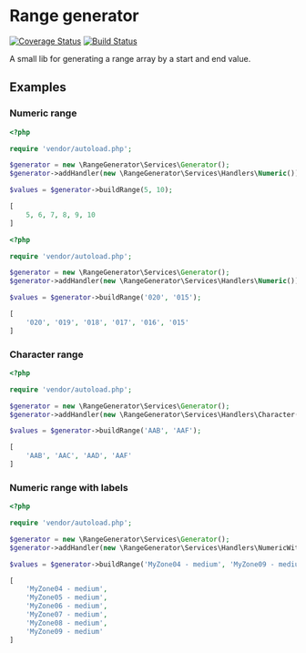 # Range generator

[![Coverage Status](https://coveralls.io/repos/github/ptopczewski/range-generator/badge.svg?branch=master)](https://coveralls.io/github/ptopczewski/range-generator?branch=master)
[![Build Status](https://travis-ci.org/ptopczewski/range-generator.svg?branch=master)](https://travis-ci.org/ptopczewski/range-generator)

A small lib for generating a range array by a start and end value.

## Examples

### Numeric range

```php
<?php

require 'vendor/autoload.php';

$generator = new \RangeGenerator\Services\Generator();
$generator->addHandler(new \RangeGenerator\Services\Handlers\Numeric());

$values = $generator->buildRange(5, 10);

```


```php
[
    5, 6, 7, 8, 9, 10
]

```

```php
<?php

require 'vendor/autoload.php';

$generator = new \RangeGenerator\Services\Generator();
$generator->addHandler(new \RangeGenerator\Services\Handlers\Numeric());

$values = $generator->buildRange('020', '015');

```

```php
[
    '020', '019', '018', '017', '016', '015'
]

```

### Character range

```php
<?php

require 'vendor/autoload.php';

$generator = new \RangeGenerator\Services\Generator();
$generator->addHandler(new \RangeGenerator\Services\Handlers\Character());

$values = $generator->buildRange('AAB', 'AAF');

```

```php
[
    'AAB', 'AAC', 'AAD', 'AAF'
]

```

### Numeric range with labels
```php
<?php

require 'vendor/autoload.php';

$generator = new \RangeGenerator\Services\Generator();
$generator->addHandler(new \RangeGenerator\Services\Handlers\NumericWithLabel());

$values = $generator->buildRange('MyZone04 - medium', 'MyZone09 - medium'');

```

```php
[
    'MyZone04 - medium',
    'MyZone05 - medium',
    'MyZone06 - medium',
    'MyZone07 - medium',
    'MyZone08 - medium',
    'MyZone09 - medium'
]

```